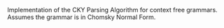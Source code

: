 Implementation of the CKY Parsing Algorithm for context free grammars. Assumes the grammar is in Chomsky Normal Form. 
